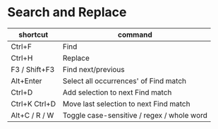 # Search and Replace

| shortcut      | command                                    |
| ------------- | ------------------------------------------ |
| Ctrl+F        | Find                                       |
| Ctrl+H        | Replace                                    |
| F3 / Shift+F3 | Find next/previous                         |
| Alt+Enter     | Select all occurrences' of Find match      |
| Ctrl+D        | Add selection to next Find match           |
| Ctrl+K Ctrl+D | Move last selection to next Find match     |
| Alt+C / R / W | Toggle case-sensitive / regex / whole word |

